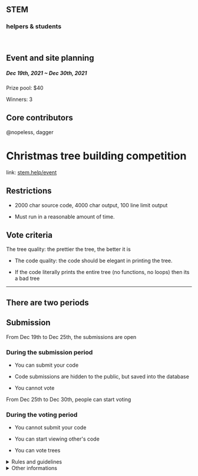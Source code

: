 ## STEM
### helpers & students

<br>

## Event and site planning
##### Dec 19th, 2021 ~ Dec 30th, 2021

Prize pool: $40

Winners: 3

## Core contributors

@nopeless, dagger


# Christmas tree building competition

link: [stem.help/event](https://stem.help/event)

## Restrictions

* 2000 char source code, 4000 char output, 100 line limit output

* Must run in a reasonable amount of time.

## Vote criteria

The tree quality: the prettier the tree, the better it is

* The code quality: the code should be elegant in printing the tree.

* If the code literally prints the entire tree (no functions, no loops) then its a bad tree

---

## There are two periods

## Submission

From Dec 19th to Dec 25th, the submissions are open

### During the submission period

* You can submit your code

* Code submissions are hidden to the public, but saved into the database

* You cannot vote

From Dec 25th to Dec 30th, people can start voting

### During the voting period

* You cannot submit your code

* You can start viewing other's code

* You can vote trees

<details><summary>Rules and guidelines</summary>

* Only 1 submission is allowed. If you upload more, your latest submission will override your old one considered.

* NSFW is strictly prohibited

* Do not server or DM advertise your trees to be voted for. Doing so will result in an elimination from the competition. 

* No plagiarism is allowed. Only original content will be considered in the voting process. 

* Late votes are not accepted.

* Doing vote fraud fraud by voting for yourself or someone else with an alternate account is prohibited and will lead to elimination. 

* Have fun!
</details>

<details><summary>Other informations</summary>

* 3 winners with most votes

* They will recieve an Event winner role

</details>
